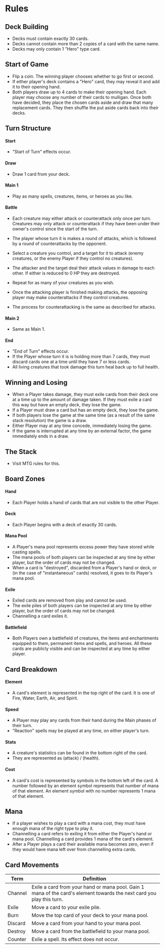 # Rules

## Deck Building

- Decks must contain exactly 30 cards.
- Decks cannot contain more than 2 copies of a card with the same name.
- Decks may only contain 1 "Hero" type card.

## Start of Game

- Flip a coin. The winning player chooses whether to go first or second.
- If either player's deck contains a "Hero" card, they may reveal it and add it to their opening hand.
- Both players draw up to 4 cards to make their opening hand. Each player may choose any number of their cards to mulligan. Once both have decided, they place the chosen cards aside and draw that many replacement cards. They then shuffle the put aside cards back into their decks.

## Turn Structure

#### Start

- "Start of Turn" effects occur.

#### Draw

- Draw 1 card from your deck. 

#### Main 1

- Play as many spells, creatures, items, or heroes as you like.

#### Battle

- Each creature may either attack or counterattack only once per turn. Creatures may only attack or counterattack if they have been under their owner's control since the start of the turn.
- The player whose turn it is makes a round of attacks, which is followed by a round of counterattacks by the opponent.

- Select a creature you control, and a target for it to attack (enemy creatures, or the enemy Player if they control no creatures).
- The attacker and the target deal their attack values in damage to each other. If either is reduced to 0 HP they are destroyed.
- Repeat for as many of your creatures as you wish.
- Once the attacking player is finished making attacks, the opposing player may make counterattacks if they control creatures.
- The process for counterattacking is the same as described for attacks.

#### Main 2

- Same as Main 1.

#### End

- "End of Turn" effects occur.
- If the Player whose turn it is is holding more than 7 cards, they must discard cards one at a time until they have 7 or less cards.
- All living creatures that took damage this turn heal back up to full health.

## Winning and Losing

- When a Player takes damage, they must exile cards from their deck one at a time up to the amount of damage taken. If they must exile a card this way but have an empty deck, they lose the game.
- If a Player must draw a card but has an empty deck, they lose the game.
- If both players lose the game at the same time (as a result of the same stack resolution) the game is a draw.
- Either Player may at any time concede, immediately losing the game.
- If the game is interrupted at any time by an external factor, the game immediately ends in a draw.

## The Stack

- Visit MTG rules for this.

## Board Zones

#### Hand

- Each Player holds a hand of cards that are not visible to the other Player.

#### Deck

- Each Player begins with a deck of exactly 30 cards.

#### Mana Pool

- A Player's mana pool represents excess power they have stored while casting spells.
- The mana pools of both players can be inspected at any time by either player, but the order of cards may not be changed.
- When a card is "destroyed", discarded from a Player's hand or deck, or (in the case of "instantaneous" cards) resolved, it goes to its Player's mana pool.

#### Exile

- Exiled cards are removed from play and cannot be used.
- The exile piles of both players can be inspected at any time by either player, but the order of cards may not be changed.
- Channelling a card exiles it.

#### Battlefield

- Both Players own a battlefield of creatures, the items and enchantments equipped to them, permanent items and spells, and heroes. All these cards are publicly visible and can be inspected at any time by either player.

## Card Breakdown

#### Element

- A card's element is represented in the top right of the card. It is one of Fire, Water, Earth, Air, and Spirit.

#### Speed

- A Player may play any cards from their hand during the Main phases of their turn.
- "Reaction" spells may be played at any time, on either player's turn.

#### Stats

- A creature's statistics can be found in the bottom right of the card.
- They are represented as (attack) / (health).

#### Cost

- A card's cost is represented by symbols in the bottom left of the card. A number followed by an element symbol represents that number of mana of that element. An element symbol with no number represents 1 mana of that element.

## Mana

- If a player wishes to play a card with a mana cost, they must have enough mana of the right type to play it.
- Channelling a card refers to exiling it from either the Player's hand or mana pool. Channelling a card provides 1 mana of the card's element.
- After a Player plays a card their available mana becomes zero, even if they would have mana left over from channelling extra cards.

## Card Movements

| Term    | Definition                                                   |
| ------- | ------------------------------------------------------------ |
| Channel | Exile a card from your hand or mana pool. Gain 1 mana of the card's element towards the next card you play this turn. |
| Exile   | Move a card to your exile pile.                              |
| Burn    | Move the top card of your deck to your mana pool.            |
| Discard | Move a card from your hand to your mana pool.                |
| Destroy | Move a card from the battlefield to your mana pool.          |
| Counter | Exile a spell. Its effect does not occur.                    |
